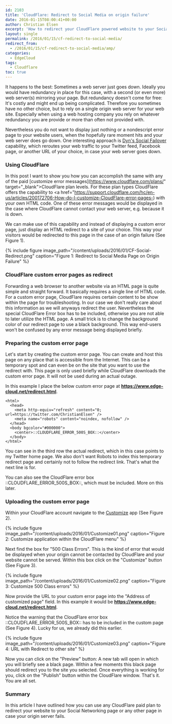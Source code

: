 ```yaml
---
id: 2103
title: 'CloudFlare: Redirect to Social Media on origin failure'
date: 2016-01-15T08:00:41+00:00
author: Christian Elsen
excerpt: 'How to redirect your CloudFlare powered website to your Social Media site, when the origin has failed. '
layout: single
permalink: /2016/01/15/cf-redirect-to-social-media/
redirect_from: 
  - /2016/01/15/cf-redirect-to-social-media/amp/
categories:
  - EdgeCloud
tags:
  - Cloudflare
toc: true
---
```

It happens to the best: Sometimes a web server just goes down. Ideally you would have redundancy in place for this case, with a second (or even more) web server(s) mirroring your page. But redundancy doesn't come for free: It's costly and might end up being complicated. Therefore you sometimes have no other choice, but to rely on a single origin web server for your web site. Especially when using a web hosting company you rely on whatever redundancy you are provide or more than often not provided with.

Nevertheless you do not want to display just nothing or a nondescript error page to your website users, when the hopefully rare moment hits and your web server does go down. One interesting approach is [Dyn's Social Failover](https://help.dyn.com/understanding-social-failover/) capability, which reroutes your web traffic to your Twitter feed, Facebook page, or another URL of your choice, in case your web server goes down.

### Using CloudFlare

In this post I want to show you how you can accomplish the same with any of the paid [customize error messages](https://www.cloudflare.com/plans/" target="_blank">CloudFlare plan levels</a>. For these plan types CloudFlare offers the capability to <a href="https://support.cloudflare.com/hc/en-us/articles/200172706-How-do-I-customize-CloudFlare-error-pages-) with your own HTML code. One of these error messages would be displayed in the case where CloudFlare cannot contact your web server, e.g. because it is down.

We can make use of this capability and instead of displaying a custom error page, just display an HTML redirect to a site of your choice. This way your visitors would be redirected to this page in the case of an origin failure (See Figure 1).

{% include figure image_path="/content/uploads/2016/01/CF-Social-Redirect.png" caption="Figure 1: Redirect to Social Media Page on Origin Failure" %}

### CloudFlare custom error pages as redirect

Forwarding a web browser to another website via an HTML page is quite simple and straight forward. It basically requires a single line of HTML code. For a custom error page, CloudFlare requires certain content to be show within the page for troubleshooting. In our case we don't really care about this information as we will anyways redirect the user. Nevertheless the special CloudFlare Error box has to be included, otherwise you are not able to later utilize the HTML page. A small trick is to change the background color of our redirect page to use a black background. This way end-users won't be confused by any error message being displayed briefly.

### Preparing the custom error page

Let's start by creating the custom error page. You can create and host this page on any place that is accessible from the Internet. This can be a temporary spot and can even be on the site that you want to use the redirect with. This page is only used briefly while CloudFlare downloads the custom error page. It will not be used during an actual outage.

In this example I place the below custom error page at **https://www.edge-cloud.net/redirect.html**.

    <html>
      <head>
        <meta http-equiv="refresh" content="0; url=https://twitter.com/ChristianElsen" />
        <meta name="robots" content="noindex, nofollow" />
      </head>
      <body bgcolor="#000000">
        <center>::CLOUDFLARE_ERROR_500S_BOX::</center>
      </body>
    </html>

You can see in the third row the actual redirect, which in this case points to my Twitter home page. We also don't want Robots to index this temporary redirect page and certainly not to follow the redirect link. That's what the next line is for.

You can also see the CloudFlare error box ::CLOUDFLARE\_ERROR\_500S_BOX::, which must be included. More on this later.

### Uploading the custom error page

Within your CloudFlare account navigate to the [Customize](https://www.cloudflare.com/a/customization) app (See Figure 2).

{% include figure image_path="/content/uploads/2016/01/Customize01.png" caption="Figure 2: Customize application within the CloudFlare menu" %}

Next find the box for "500 Class Errors". This is the kind of error that would be displayed when your origin cannot be contacted by CloudFlare and your website cannot be served. Within this box click on the "Customize" button (See Figure 3).

{% include figure image_path="/content/uploads/2016/01/Customize02.png" caption="Figure 3: Customize 500 Class errors" %}

Now provide the URL to your custom error page into the "Address of customized page" field. In this example it would be **https://www.edge-cloud.net/redirect.html**.

Notice the warning that the CloudFlare error box ::CLOUDFLARE\_ERROR\_500S_BOX:: has to be included in the custom page (See Figure 4). Lucky for us, we already did this earlier.

{% include figure image_path="/content/uploads/2016/01/Customize03.png" caption="Figure 4: URL with Redirect to other site" %}

Now you can click on the "Preview" button: A new tab will open in which you will briefly see a black page. Within a few moments this black page should redirect you to the site you selected. Once everything is working for you, click on the "Publish" button within the CloudFlare window. That's it. You are all set.

### Summary

In this article I have outlined how you can use any CloudFlare paid plan to redirect your website to your Social Networking page or any other page in case your origin server fails.
